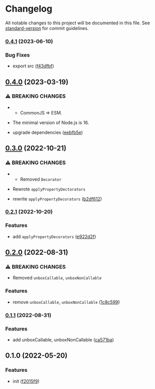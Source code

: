 # Changelog

All notable changes to this project will be documented in this file. See [standard-version](https://github.com/conventional-changelog/standard-version) for commit guidelines.

### [0.4.1](https://github.com/BlackGlory/extra-proxy/compare/v0.4.0...v0.4.1) (2023-06-10)


### Bug Fixes

* export src ([f43dfbf](https://github.com/BlackGlory/extra-proxy/commit/f43dfbf2bea5dea2ccbf998951173c9cc4702293))

## [0.4.0](https://github.com/BlackGlory/extra-proxy/compare/v0.3.0...v0.4.0) (2023-03-19)


### ⚠ BREAKING CHANGES

* - CommonJS => ESM.
- The minimal version of Node.js is 16.

* upgrade dependencies ([eebfb5e](https://github.com/BlackGlory/extra-proxy/commit/eebfb5ee39f78b2b73b289b7ff3ac99975bd2fa2))

## [0.3.0](https://github.com/BlackGlory/extra-proxy/compare/v0.2.1...v0.3.0) (2022-10-21)


### ⚠ BREAKING CHANGES

* - Removed `Decorator`
- Rewrote `applyPropertyDectorators`

* rewrite `applyPropertyDecorators` ([b2df612](https://github.com/BlackGlory/extra-proxy/commit/b2df612ab72fa1a899e1765a0ddb98f9ead98b7e))

### [0.2.1](https://github.com/BlackGlory/extra-proxy/compare/v0.2.0...v0.2.1) (2022-10-20)


### Features

* add `applyPropertyDecorators` ([e922d2f](https://github.com/BlackGlory/extra-proxy/commit/e922d2f8cd1887eca3b2ec7c9f678e46efc251a4))

## [0.2.0](https://github.com/BlackGlory/extra-proxy/compare/v0.1.1...v0.2.0) (2022-08-31)


### ⚠ BREAKING CHANGES

* Removed `unboxCallable`, `unboxNonCallable`

### Features

* remove `unboxCallable`, `unboxNonCallable` ([1c8c599](https://github.com/BlackGlory/extra-proxy/commit/1c8c59989ae25921c62963f881e9b8a5e3991553))

### [0.1.1](https://github.com/BlackGlory/extra-proxy/compare/v0.1.0...v0.1.1) (2022-08-31)


### Features

* add unboxCallable, unboxNonCallable ([ca571ba](https://github.com/BlackGlory/extra-proxy/commit/ca571ba5690ffa756f58a75ec2c11a99ef85c6a4))

## 0.1.0 (2022-05-20)


### Features

* init ([f2015f9](https://github.com/BlackGlory/extra-proxy/commit/f2015f98a00dce475b513487b2db1799b82d0c54))
